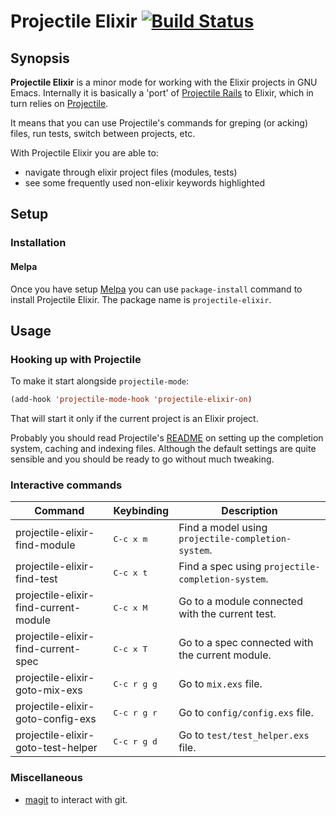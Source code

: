 # Projectile Elixir [![Build Status](https://travis-ci.org/edmz/projectile-elixir.png?branch=master)](https://travis-ci.org/edmz/projectile-elixir)

## Synopsis

**Projectile Elixir** is a minor mode for working with the Elixir projects in GNU Emacs.
Internally it is basically a 'port' of [Projectile Rails](https://github.com/asok/projectile-rails) to Elixir,
which in turn relies on [Projectile](https://github.com/bbatsov/projectile).

It means that you can use Projectile's commands for greping (or acking) files, run tests, switch between projects, etc.

With Projectile Elixir you are able to:

* navigate through elixir project files (modules, tests)
* see some frequently used non-elixir keywords highlighted

## Setup

### Installation

#### Melpa

Once you have setup [Melpa](http://melpa.milkbox.net/#/getting-started) you can use `package-install` command to install Projectile Elixir. The package name is `projectile-elixir`.

## Usage

### Hooking up with Projectile

To make it start alongside `projectile-mode`:

```el
(add-hook 'projectile-mode-hook 'projectile-elixir-on)
```
That will start it only if the current project is an Elixir project.

Probably you should read Projectile's [README](https://github.com/bbatsov/projectile) on setting up the completion system, caching and indexing files. Although the default settings are quite sensible and you should be ready to go without much tweaking.

<!--
### Customizing

The mode's buffers will have the Rails keywords highlighted. To turn it off:
```el
(setq projectile-rails-add-keywords nil)
```

If you are using [yasnippet](https://github.com/capitaomorte/yasnippet) and you open a new file it will be filled with a skeleton class. To turn it off:
```el
(setq projectile-rails-expand-snippet nil)
```

By default the buffer of the `projectile-rails-server-mode` is applying the ansi colors. If you find it slow you can disable it with:
```el
(setq projectile-rails-server-mode-ansi-colors nil)
```
-->

### Interactive commands

Command                                  | Keybinding                                 | Description
-----------------------------------------|--------------------------------------------|-------------------------------------------------------
projectile-elixir-find-module            | <kbd>C-c x m</kbd>                         | Find a model using `projectile-completion-system`.
projectile-elixir-find-test              | <kbd>C-c x t</kbd>                         | Find a spec using `projectile-completion-system`.
projectile-elixir-find-current-module    | <kbd>C-c x M</kbd>                         | Go to a module connected with the current test.
projectile-elixir-find-current-spec      | <kbd>C-c x T</kbd>                         | Go to a spec connected with the current module.
projectile-elixir-goto-mix-exs           | <kbd>C-c r g g</kbd>                       | Go to `mix.exs` file.
projectile-elixir-goto-config-exs        | <kbd>C-c r g r</kbd>                       | Go to `config/config.exs` file.
projectile-elixir-goto-test-helper       | <kbd>C-c r g d</kbd>                       | Go to `test/test_helper.exs` file.


<!--
### Discover

There's also integration with [discover.el](https://github.com/mickeynp/discover.el). The key that trigger the menu is `s-r` (the "s" stands for Win/Command key).

![Screenshot](https://github.com/asok/projectile-rails/raw/master/screenshots/discover.png)

-->



### Miscellaneous

* [magit](https://github.com/magit/magit) to interact with git.


